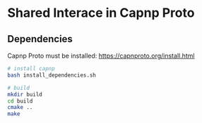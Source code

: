 # Shared Interace in Capnp Proto

## Dependencies
Capnp Proto must be installed: https://capnproto.org/install.html
```bash
# install capnp
bash install_dependencies.sh

# build
mkdir build
cd build
cmake ..
make
```
